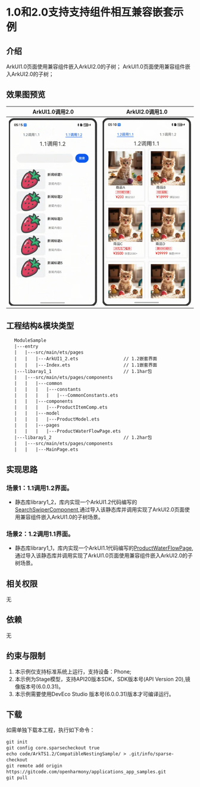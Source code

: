 # 1.0和2.0支持支持组件相互兼容嵌套示例

## 介绍

ArkUI1.0页面使用兼容组件嵌入ArkUI2.0的子树；
ArkUI1.0页面使用兼容组件嵌入ArkUI2.0的子树；


## 效果图预览
|ArkUI1.0调用2.0|ArkUI2.0调用1.0|
|----------|--------------|
|![Alt text](entry/src/main/resources/base/media/ArkUI1_1.PNG) |![Alt text](entry/src/main/resources/base/media/ArkUI1_2.PNG)|

## 工程结构&模块类型

```
   ModuleSample
   |---entry
   |   |---src/main/ets/pages
   |   |   |---ArkUI1_2.ets                 // 1.2嵌套界面
   |   |   |---Index.ets                    // 1.1嵌套界面
   |---libaray1_1                           // 1.1har包
   |   |---src/main/ets/pages/components
   |   |   |---common
   |   |   |   |---constants
   |   |   |   |   |---CommonConstants.ets
   |   |   |---components
   |   |   |   |---ProductItemComp.ets
   |   |   |---model
   |   |   |   |---ProductModel.ets
   |   |   |---pages
   |   |   |   |---ProductWaterFlowPage.ets
   |---libaray1_2                           // 1.2har包
   |   |---src/main/ets/pages/components
   |   |   |---MainPage.ets
```

## 实现思路

### 场景1：1.1调用1.2界面。

* 静态库library1_2，库内实现一个ArkUI1.2代码编写的[SearchSwiperComponent](library1_2/src/main/ets/components/MainPage.ets),通过导入该静态库并调用实现了ArkUI2.0页面使用兼容组件嵌入ArkUI1.0的子树场景。

### 场景2：1.2调用1.1界面。
* 静态库library1_1，库内实现一个ArkUI1.1代码编写的[ProductWaterFlowPage](library1_1/src/main/ets/components/pages/ProductWaterFlowPage.ets),通过导入该静态库并调用实现了ArkUI1.0页面使用兼容组件嵌入ArkUI2.0的子树场景。

## 相关权限

无

## 依赖

无

## 约束与限制

1. 本示例仅支持标准系统上运行，支持设备：Phone;
2. 本示例为Stage模型，支持API20版本SDK，SDK版本号(API Version 20),镜像版本号(6.0.0.31)。
3. 本示例需要使用DevEco Studio 版本号(6.0.0.31)版本才可编译运行。

## 下载

如需单独下载本工程，执行如下命令：

```
git init
git config core.sparsecheckout true
echo code/ArkTS1.2/CompatibleNestingSample/ > .git/info/sparse-checkout
git remote add origin https://gitcode.com/openharmony/applications_app_samples.git
git pull
```